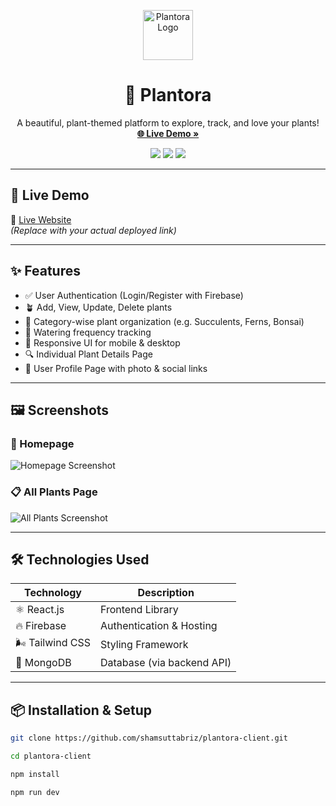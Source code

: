 <p align="center">
  <img src="https://img.icons8.com/emoji/96/seedling.png" width="80" alt="Plantora Logo" />
</p>

<h1 align="center">🌿 Plantora</h1>

<p align="center">
  A beautiful, plant-themed platform to explore, track, and love your plants!  
  <br />
  <a href="https://plantora.vercel.app" target="_blank"><strong>🌐 Live Demo »</strong></a>
</p>

<p align="center">
  <img src="https://img.shields.io/badge/Status-Development-green?style=for-the-badge" />
  <img src="https://img.shields.io/badge/License-MIT-blue?style=for-the-badge" />
  <img src="https://img.shields.io/badge/Frontend-ReactJS-61DAFB?logo=react&style=for-the-badge" />
</p>

---

## 🚀 Live Demo

🔗 [Live Website](https://your-plantora-live-link.com)  
*(Replace with your actual deployed link)*

---

## ✨ Features

- ✅ User Authentication (Login/Register with Firebase)
- 🪴 Add, View, Update, Delete plants
- 📂 Category-wise plant organization (e.g. Succulents, Ferns, Bonsai)
- 🌊 Watering frequency tracking
- 📱 Responsive UI for mobile & desktop
- 🔍 Individual Plant Details Page
- 👤 User Profile Page with photo & social links

---

## 🖼️ Screenshots

### 🌿 Homepage
![Homepage Screenshot](https://i.ibb.co/WWRD9QDD/home.png)

### 📋 All Plants Page
![All Plants Screenshot](https://i.ibb.co/ZRQY2qpT/allplants.png)

---

## 🛠️ Technologies Used

| Technology | Description |
|------------|-------------|
| ⚛️ React.js | Frontend Library |
| 🔥 Firebase | Authentication & Hosting |
| 🌬️ Tailwind CSS | Styling Framework |
| 🍃 MongoDB | Database (via backend API) |

---

## 📦 Installation & Setup

```bash
git clone https://github.com/shamsuttabriz/plantora-client.git
``` 
```bash
cd plantora-client
```

```bash
npm install
```

```bash
npm run dev
```
